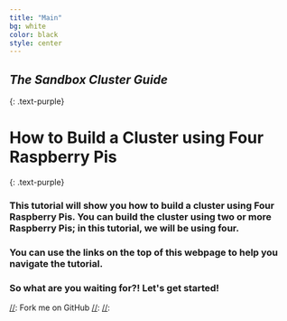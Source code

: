```yaml
---
title: "Main"
bg: white
color: black
style: center
---
```


## *The Sandbox Cluster Guide*
{: .text-purple}

<span class="fa-stack subtlecircle" style="font-size:100px; background:rgba(255,166,0,0.1)">
  <i class="fa fa-circle fa-stack-2x text-white"></i>
  <i class="fa fa-book fa-stack-1x text-purple"></i>
</span>

# How to Build a Cluster using Four Raspberry Pis
{: .text-purple}


### This tutorial will show you how to build a cluster using Four Raspberry Pis. You can build the cluster using two or more Raspberry Pis; in this tutorial, we will be using four.

### You can use the links on the top of this webpage to help you navigate the tutorial.

### So what are you waiting for?! Let's get started!

[//]: <span id="forkongithub">
[//]:  <a href="{{ site.source_link }}" class="bg-blue">
[//]:  Fork me on GitHub
[//]: </a>
[//]: </span>
